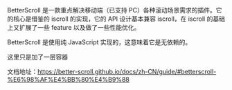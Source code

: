BetterScroll 是一款重点解决移动端（已支持 PC）各种滚动场景需求的插件。它的核心是借鉴的 iscroll 的实现，它的 API 设计基本兼容 iscroll，在 iscroll 的基础上又扩展了一些 feature 以及做了一些性能优化。

BetterScroll 是使用纯 JavaScript 实现的，这意味着它是无依赖的。

这里只是加了一层容器

文档地址：https://better-scroll.github.io/docs/zh-CN/guide/#betterscroll-%E6%98%AF%E4%BB%80%E4%B9%88